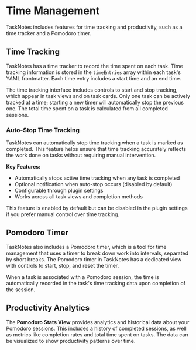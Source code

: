 # Time Management

TaskNotes includes features for time tracking and productivity, such as a time tracker and a Pomodoro timer.

## Time Tracking

TaskNotes has a time tracker to record the time spent on each task. Time tracking information is stored in the `timeEntries` array within each task's YAML frontmatter. Each time entry includes a start time and an end time.

The time tracking interface includes controls to start and stop tracking, which appear in task views and on task cards. Only one task can be actively tracked at a time; starting a new timer will automatically stop the previous one. The total time spent on a task is calculated from all completed sessions.

### Auto-Stop Time Tracking

TaskNotes can automatically stop time tracking when a task is marked as completed. This feature helps ensure that time tracking accurately reflects the work done on tasks without requiring manual intervention.

**Key Features:**
- Automatically stops active time tracking when any task is completed
- Optional notification when auto-stop occurs (disabled by default)
- Configurable through plugin settings
- Works across all task views and completion methods

This feature is enabled by default but can be disabled in the plugin settings if you prefer manual control over time tracking.

## Pomodoro Timer

TaskNotes also includes a Pomodoro timer, which is a tool for time management that uses a timer to break down work into intervals, separated by short breaks. The Pomodoro timer in TaskNotes has a dedicated view with controls to start, stop, and reset the timer.

When a task is associated with a Pomodoro session, the time is automatically recorded in the task's time tracking data upon completion of the session.

## Productivity Analytics

The **Pomodoro Stats View** provides analytics and historical data about your Pomodoro sessions. This includes a history of completed sessions, as well as metrics like completion rates and total time spent on tasks. The data can be visualized to show productivity patterns over time.